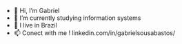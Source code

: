 - 👋 Hi, I’m Gabriel
- 🌱 I’m currently studying information systems
- 👾 I live in Brazil
- 📫 Conect with me ! linkedin.com/in/gabrielsousabastos/


<!---
GabrielSBastos/GabrielSBastos is a ✨ special ✨ repository because its `README.md` (this file) appears on your GitHub profile.
You can click the Preview link to take a look at your changes.
--->

